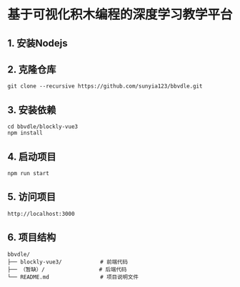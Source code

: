 # 基于可视化积木编程的深度学习教学平台

## 1. 安装Nodejs

## 2. 克隆仓库

```
git clone --recursive https://github.com/sunyia123/bbvdle.git
```

## 3. 安装依赖

```
cd bbvdle/blockly-vue3
npm install
```

## 4. 启动项目

```
npm run start
```

## 5. 访问项目

```
http://localhost:3000
```

## 6. 项目结构
```
bbvdle/
├── blockly-vue3/            # 前端代码
├── （暂缺）/                 # 后端代码
└── README.md                # 项目说明文件
```
